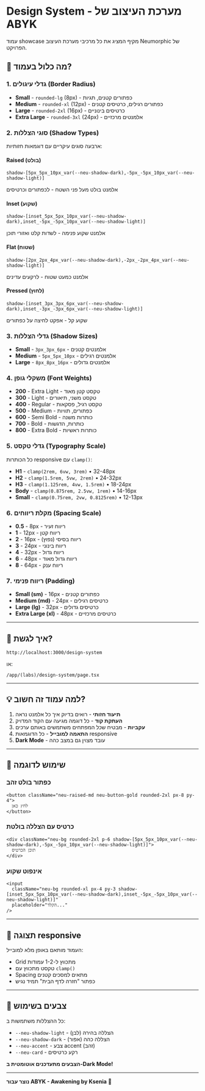 # Design System - מערכת העיצוב של ABYK

עמוד showcase מקיף המציג את כל מרכיבי מערכת העיצוב Neumorphic של הפרויקט.

## 🎨 מה כלול בעמוד?

### 1. **גדלי עיגולים (Border Radius)**

- **Small** - `rounded-lg` (8px) - כפתורים קטנים, תגיות
- **Medium** - `rounded-xl` (12px) - כפתורים רגילים, כרטיסים קטנים
- **Large** - `rounded-2xl` (16px) - כרטיסים בינוניים
- **Extra Large** - `rounded-3xl` (24px) - אלמנטים מרכזיים

### 2. **סוגי הצללות (Shadow Types)**

ארבעה סוגים עיקריים עם דוגמאות חזותיות:

#### **Raised (בולט)**

```
shadow-[5px_5px_10px_var(--neu-shadow-dark),-5px_-5px_10px_var(--neu-shadow-light)]
```

אלמנט בולט מעל פני השטח - לכפתורים וכרטיסים

#### **Inset (שקוע)**

```
shadow-[inset_5px_5px_10px_var(--neu-shadow-dark),inset_-5px_-5px_10px_var(--neu-shadow-light)]
```

אלמנט שקוע פנימה - לשדות קלט ואזורי תוכן

#### **Flat (שטוח)**

```
shadow-[2px_2px_4px_var(--neu-shadow-dark),-2px_-2px_4px_var(--neu-shadow-light)]
```

אלמנט כמעט שטוח - לרקעים עדינים

#### **Pressed (לחוץ)**

```
shadow-[inset_3px_3px_6px_var(--neu-shadow-dark),inset_-3px_-3px_6px_var(--neu-shadow-light)]
```

שקוע קל - אפקט לחיצה על כפתורים

### 3. **גדלי הצללות (Shadow Sizes)**

- **Small** - `3px_3px_6px` - אלמנטים קטנים
- **Medium** - `5px_5px_10px` - אלמנטים רגילים
- **Large** - `8px_8px_16px` - אלמנטים גדולים

### 4. **משקלי גופן (Font Weights)**

- **200** - Extra Light - טקסט קטן מאוד
- **300** - Light - טקסט משני, תיאורים
- **400** - Regular - טקסט רגיל, פסקאות
- **500** - Medium - כפתורים, תוויות
- **600** - Semi Bold - כותרות משנה
- **700** - Bold - כותרות, הדגשות
- **800** - Extra Bold - כותרות ראשיות

### 5. **גדלי טקסט (Typography Scale)**

כל הכותרות responsive עם `clamp()`:

- **H1** - `clamp(2rem, 6vw, 3rem)` • 32-48px
- **H2** - `clamp(1.5rem, 5vw, 2rem)` • 24-32px
- **H3** - `clamp(1.125rem, 4vw, 1.5rem)` • 18-24px
- **Body** - `clamp(0.875rem, 2.5vw, 1rem)` • 14-16px
- **Small** - `clamp(0.75rem, 2vw, 0.8125rem)` • 12-13px

### 6. **מקלת ריווחים (Spacing Scale)**

- **0.5** - 8px - ריווח זעיר
- **1** - 12px - ריווח קטן
- **2** - 16px - ריווח בסיסי (נפוץ)
- **3** - 24px - ריווח בינוני
- **4** - 32px - ריווח גדול
- **6** - 48px - ריווח גדול מאוד
- **8** - 64px - ריווח ענק

### 7. **ריווח פנימי (Padding)**

- **Small (sm)** - 16px - כפתורים קטנים
- **Medium (md)** - 24px - כרטיסים רגילים
- **Large (lg)** - 32px - כרטיסים גדולים
- **Extra Large (xl)** - 48px - כרטיסים מרכזיים

---

## 🔗 איך לגשת?

```
http://localhost:3000/design-system
```

או:

```
/app/(labs)/design-system/page.tsx
```

---

## 💡 למה עמוד זה חשוב?

1. **תיעוד חזותי** - רואים בדיוק איך כל אלמנט נראה
2. **העתקת קוד** - כל דוגמה מגיעה עם הקוד המדויק
3. **עקביות** - מבטיח שכל המפתחים משתמשים באותם ערכים
4. **התאמה למובייל** - כל הדוגמאות responsive
5. **Dark Mode** - עובד מצוין גם במצב כהה

---

## 🎯 שימוש לדוגמה

### כפתור בולט זהב

```tsx
<button className="neu-raised-md neu-button-gold rounded-2xl px-8 py-4">
  לחץ כאן
</button>
```

### כרטיס עם הצללה בולטת

```tsx
<div className="neu-bg rounded-2xl p-6 shadow-[5px_5px_10px_var(--neu-shadow-dark),-5px_-5px_10px_var(--neu-shadow-light)]">
  תוכן הכרטיס
</div>
```

### אינפוט שקוע

```tsx
<input
  className="neu-bg rounded-xl px-4 py-3 shadow-[inset_5px_5px_10px_var(--neu-shadow-dark),inset_-5px_-5px_10px_var(--neu-shadow-light)]"
  placeholder="הקלד..."
/>
```

---

## 📱 תצוגה responsive

העמוד מותאם באופן מלא למובייל:

- Grid מתכווץ ל-1-2 עמודות
- טקסט מתכווץ עם `clamp()`
- Spacing מתאים למסכים קטנים
- כפתור "חזרה לדף הבית" תמיד נגיש

---

## 🎨 צבעים בשימוש

כל ההצללות משתמשות ב:

- `--neu-shadow-light` - הצללה בהירה (לבן)
- `--neu-shadow-dark` - הצללה כהה (אפור)
- `--neu-accent` - צבע accent (זהב)
- `--neu-card` - רקע כרטיסים

**הצבעים מתעדכנים אוטומטית ב-Dark Mode!**

---

**נוצר עבור ABYK - Awakening by Ksenia** 🌟
